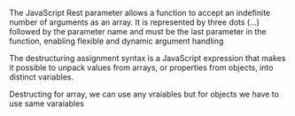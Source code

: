 The JavaScript Rest parameter allows a function to accept an indefinite number of arguments as an array. It is represented by three dots (…) followed by the parameter name and must be the last parameter in the function, enabling flexible and dynamic argument handling


The destructuring assignment syntax is a JavaScript expression that makes it possible to unpack values from arrays, or properties from objects, into distinct variables. 

Destructing for array, we can use any  vraiables but for objects we have to use same varaiables